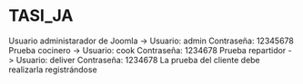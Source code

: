 # TASI_JA
Usuario administarador de Joomla -> Usuario: admin Contraseña: 12345678
Prueba cocinero -> Usuario: cook Contraseña: 1234678
Prueba repartidor -> Usuario: deliver Contraseña: 1234678
La prueba del cliente debe realizarla registrándose
